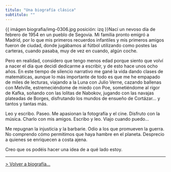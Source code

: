 ```yaml
---
titulo: "Una biografía clásica"
subtitulo: ""
---
```

{{ imágen biografia/img-0306.jpg posición: izq }}Nací un nevoso día de
febrero de 1954 en un pueblo de Segovia. Mi familia pronto emigró a Madrid,
por lo que mis primeros recuerdos infantiles y mis primeros amigos fueron de
ciudad, donde jugábamos al fútbol utilizando como postes las carteras, cuando
pasaba, muy de vez en cuando, algún coche.

Pero en realidad, considero que tengo menos edad porque siento que volví a
nacer el día que decidí dedicarme a escribir, y de esto hace unos ocho años.
En este tiempo de silencio narrativo me gané la vida dando clases de
matemáticas, aunque lo más importante de todo es que me he empapado de miles
de lecturas, viajando a la Luna con Julio Verne, cazando ballenas con
Melville, estremeciéndome de miedo con Poe, sometiéndome al rigor de Kafka,
soñando con las lolitas de Nabokov, jugando con las navajas plateadas de
Borges, disfrutando los mundos de ensueño de Cortázar… y tantos y tantas más.

Leo y escribo. Paseo. Me apasionan la fotografía y el cine. Disfruto con la
música. Charlo con mis amigos. Escribo y leo. Viajo cuando puedo…

Me repugnan la injusticia y la barbarie. Odio a los que promueven la guerra.
No comprendo cómo permitimos que haya hambre en el planeta. Desprecio a
quienes se enriquecen a costa ajena.

Creo que os podéis hacer una idea de a qué lado estoy.

* * *

[> Volver a biografía…](http:/biografia)

